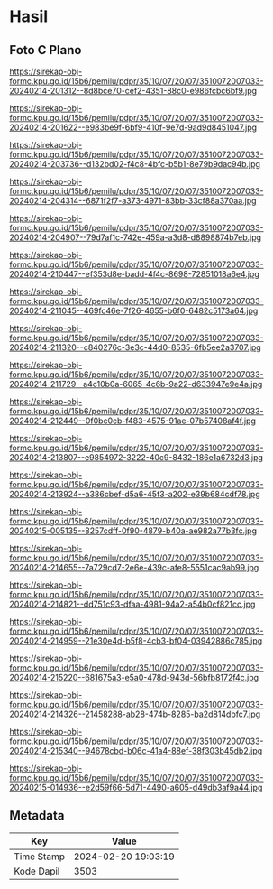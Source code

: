 # Hasil

## Foto C Plano

https://sirekap-obj-formc.kpu.go.id/15b6/pemilu/pdpr/35/10/07/20/07/3510072007033-20240214-201312--8d8bce70-cef2-4351-88c0-e986fcbc6bf9.jpg

https://sirekap-obj-formc.kpu.go.id/15b6/pemilu/pdpr/35/10/07/20/07/3510072007033-20240214-201622--e983be9f-6bf9-410f-9e7d-9ad9d8451047.jpg

https://sirekap-obj-formc.kpu.go.id/15b6/pemilu/pdpr/35/10/07/20/07/3510072007033-20240214-203736--d132bd02-f4c8-4bfc-b5b1-8e79b9dac94b.jpg

https://sirekap-obj-formc.kpu.go.id/15b6/pemilu/pdpr/35/10/07/20/07/3510072007033-20240214-204314--6871f2f7-a373-4971-83bb-33cf88a370aa.jpg

https://sirekap-obj-formc.kpu.go.id/15b6/pemilu/pdpr/35/10/07/20/07/3510072007033-20240214-204907--79d7af1c-742e-459a-a3d8-d8898874b7eb.jpg

https://sirekap-obj-formc.kpu.go.id/15b6/pemilu/pdpr/35/10/07/20/07/3510072007033-20240214-210447--ef353d8e-badd-4f4c-8698-72851018a6e4.jpg

https://sirekap-obj-formc.kpu.go.id/15b6/pemilu/pdpr/35/10/07/20/07/3510072007033-20240214-211045--469fc46e-7f26-4655-b6f0-6482c5173a64.jpg

https://sirekap-obj-formc.kpu.go.id/15b6/pemilu/pdpr/35/10/07/20/07/3510072007033-20240214-211320--c840276c-3e3c-44d0-8535-6fb5ee2a3707.jpg

https://sirekap-obj-formc.kpu.go.id/15b6/pemilu/pdpr/35/10/07/20/07/3510072007033-20240214-211729--a4c10b0a-6065-4c6b-9a22-d633947e9e4a.jpg

https://sirekap-obj-formc.kpu.go.id/15b6/pemilu/pdpr/35/10/07/20/07/3510072007033-20240214-212449--0f0bc0cb-f483-4575-91ae-07b57408af4f.jpg

https://sirekap-obj-formc.kpu.go.id/15b6/pemilu/pdpr/35/10/07/20/07/3510072007033-20240214-213807--e9854972-3222-40c9-8432-186e1a6732d3.jpg

https://sirekap-obj-formc.kpu.go.id/15b6/pemilu/pdpr/35/10/07/20/07/3510072007033-20240214-213924--a386cbef-d5a6-45f3-a202-e39b684cdf78.jpg

https://sirekap-obj-formc.kpu.go.id/15b6/pemilu/pdpr/35/10/07/20/07/3510072007033-20240215-005135--8257cdff-0f90-4879-b40a-ae982a77b3fc.jpg

https://sirekap-obj-formc.kpu.go.id/15b6/pemilu/pdpr/35/10/07/20/07/3510072007033-20240214-214655--7a729cd7-2e6e-439c-afe8-5551cac9ab99.jpg

https://sirekap-obj-formc.kpu.go.id/15b6/pemilu/pdpr/35/10/07/20/07/3510072007033-20240214-214821--dd751c93-dfaa-4981-94a2-a54b0cf821cc.jpg

https://sirekap-obj-formc.kpu.go.id/15b6/pemilu/pdpr/35/10/07/20/07/3510072007033-20240214-214959--21e30e4d-b5f8-4cb3-bf04-03942886c785.jpg

https://sirekap-obj-formc.kpu.go.id/15b6/pemilu/pdpr/35/10/07/20/07/3510072007033-20240214-215220--681675a3-e5a0-478d-943d-56bfb8172f4c.jpg

https://sirekap-obj-formc.kpu.go.id/15b6/pemilu/pdpr/35/10/07/20/07/3510072007033-20240214-214326--21458288-ab28-474b-8285-ba2d814dbfc7.jpg

https://sirekap-obj-formc.kpu.go.id/15b6/pemilu/pdpr/35/10/07/20/07/3510072007033-20240214-215340--94678cbd-b06c-41a4-88ef-38f303b45db2.jpg

https://sirekap-obj-formc.kpu.go.id/15b6/pemilu/pdpr/35/10/07/20/07/3510072007033-20240215-014936--e2d59f66-5d71-4490-a605-d49db3af9a44.jpg


## Metadata

| Key        | Value               |
| ---------- | ------------------- |
| Time Stamp | 2024-02-20 19:03:19 |
| Kode Dapil | 3503                |



